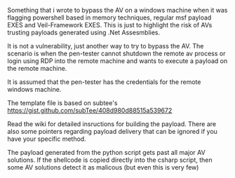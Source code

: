 Something that i wrote to bypass the AV on a windows machine when it was flagging powershell based in memory techniques, regular msf payload EXES and Veil-Framework EXES. This is just to highlight the risk of AVs trusting payloads generated using .Net Assesmblies.

It is not a vulnerability, just another way to try to bypass the AV. The scenario is when the pen-tester cannot shutdown the remote av process or login using RDP into the remote machine and wants to execute a payload on the remote machine.

It is assumed that the pen-tester has the credentials for the remote windows machine.

The template file is based on subtee's https://gist.github.com/subTee/408d980d88515a539672

Read the wiki for detailed insructions for building the payload. There are also some pointers regarding payload delivery that can be ignored if you have your specific method.

The payload generated from the python script gets past all major AV solutions. 
If the shellcode is copied directly into the csharp script, then some AV solutions detect it as malicous (but even this is very few)